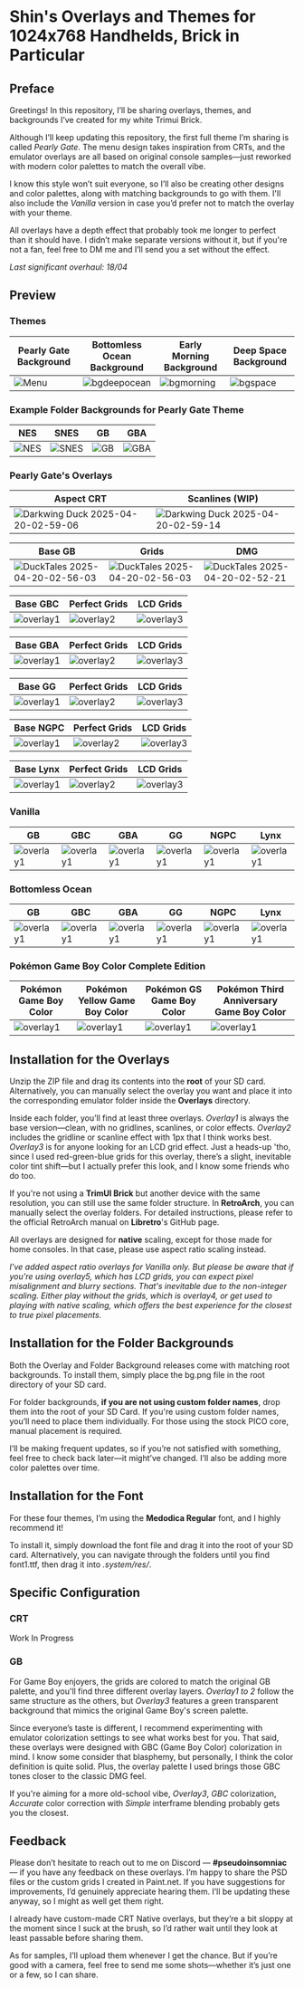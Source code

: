 # Shin's Overlays and Themes for 1024x768 Handhelds, Brick in Particular

## Preface

Greetings! In this repository, I’ll be sharing overlays, themes, and backgrounds I’ve created for my white Trimui Brick.

Although I’ll keep updating this repository, the first full theme I’m sharing is called *Pearly Gate*. The menu design takes inspiration from CRTs, and the emulator overlays are all based on original console samples—just reworked with modern color palettes to match the overall vibe.

I know this style won’t suit everyone, so I’ll also be creating other designs and color palettes, along with matching backgrounds to go with them. I'll also include the *Vanilla* version in case you’d prefer not to match the overlay with your theme. 

All overlays have a depth effect that probably took me longer to perfect than it should have. I didn’t make separate versions without it, but if you're not a fan, feel free to DM me and I’ll send you a set without the effect.

*Last significant overhaul: 18/04*

## Preview

### Themes

| Pearly Gate Background | Bottomless Ocean Background | Early Morning Background | Deep Space Background |
| -- | -- | -- | -- |
| ![Menu](https://github.com/user-attachments/assets/a4784b4a-e6b8-4d6d-aa3a-fea4aeb60af0) | ![bgdeepocean](https://github.com/user-attachments/assets/97cb1baf-bad8-4421-8ff8-16cfbf43bfea) |  ![bgmorning](https://github.com/user-attachments/assets/391802b6-699d-4f11-b76c-3bebf21649b2) | ![bgspace](https://github.com/user-attachments/assets/f017893a-7f4b-45c3-8e8a-91c5915d2b02) |

### Example Folder Backgrounds for Pearly Gate Theme

| NES | SNES | GB | GBA |
| -- | -- | -- | -- |
| ![NES](https://github.com/user-attachments/assets/c0253d21-e872-4674-8a8f-37143b6248ea) | ![SNES](https://github.com/user-attachments/assets/2c75c36c-cc36-417e-b3f2-75563c1181a6) | ![GB](https://github.com/user-attachments/assets/3d2c6ed6-dcac-4ad9-a3d8-14f44b96fc7e) | ![GBA](https://github.com/user-attachments/assets/92abe2f9-f9de-4d74-8d39-5e5ebff67a17) |

### Pearly Gate's Overlays

| Aspect CRT | Scanlines (WIP) |
| -- | -- |
| ![Darkwing Duck 2025-04-20-02-59-06](https://github.com/user-attachments/assets/a2afe876-0be2-46db-b78e-eca5d20cd2aa) | ![Darkwing Duck 2025-04-20-02-59-14](https://github.com/user-attachments/assets/e5181fa5-5e08-4039-95a1-869c74ca8bca) |


| Base GB | Grids | DMG |
| -- | -- | -- |
| ![DuckTales 2025-04-20-02-56-03](https://github.com/user-attachments/assets/fe529640-c3ce-4e43-9cae-c1a9b6ef4bd4) | ![DuckTales 2025-04-20-02-56-03](https://github.com/user-attachments/assets/03879a72-1ec7-447c-b512-ac8a83fa3a26) | ![DuckTales 2025-04-20-02-52-21](https://github.com/user-attachments/assets/050bc279-68de-4bd7-91da-1869b452ac08) |


| Base GBC | Perfect Grids | LCD Grids |
| -- | -- | -- |
| ![overlay1](https://github.com/user-attachments/assets/6c2657cb-de7f-42f3-b7bc-eb82ee264d30) | ![overlay2](https://github.com/user-attachments/assets/af8fc4be-da3b-45d8-a8ed-3367af42f79a) | ![overlay3](https://github.com/user-attachments/assets/8a11b22a-31f4-4db2-aa06-0865447823b1) |

| Base GBA | Perfect Grids | LCD Grids |
| -- | -- | -- |
| ![overlay1](https://github.com/user-attachments/assets/4348ad9f-6b44-4a84-8194-de58a0384525) | ![overlay2](https://github.com/user-attachments/assets/4aa95bae-0382-496f-98b3-b689be491324) | ![overlay3](https://github.com/user-attachments/assets/92128809-9d3a-4fc7-a2d9-b23fabcd2d68) |

| Base GG | Perfect Grids | LCD Grids |
| -- | -- | -- |
| ![overlay1](https://github.com/user-attachments/assets/c276761e-313a-4a81-b142-19e61129e4c6) | ![overlay2](https://github.com/user-attachments/assets/4dfc4a2d-196b-4b57-900a-8603f2b408e6) | ![overlay3](https://github.com/user-attachments/assets/03d300cc-5095-4bcc-ae76-39959e02fae8) |

| Base NGPC | Perfect Grids | LCD Grids |
| -- | -- | -- |
| ![overlay1](https://github.com/user-attachments/assets/6f3ce3f0-9b26-4549-86e3-2a5c263a258f) | ![overlay2](https://github.com/user-attachments/assets/cc02bbad-78a3-44c9-a96a-d5d7cc590b5c) | ![overlay3](https://github.com/user-attachments/assets/c6bbf463-3ed9-4582-95be-2b8f6a5658fc) |

| Base Lynx | Perfect Grids | LCD Grids |
| -- | -- | -- |
| ![overlay1](https://github.com/user-attachments/assets/08baa5ab-edd5-42f2-a127-b1e9a2e63679) | ![overlay2](https://github.com/user-attachments/assets/a7651f91-a30a-4ab1-8410-e06498fe3196) | ![overlay3](https://github.com/user-attachments/assets/3a1afa2b-6a37-489d-a6df-77cf0190d32a) |

### Vanilla
| GB | GBC | GBA | GG | NGPC | Lynx |
| -- | -- | -- | -- | -- | -- |
| ![overlay1](https://github.com/user-attachments/assets/b1c60b8f-57f1-4a37-be53-5a004e14c717) | ![overlay1](https://github.com/user-attachments/assets/819ff9a1-3a4f-4d30-97c8-b17ec61b86a0) | ![overlay1](https://github.com/user-attachments/assets/c9cf2b23-e8a5-4a91-89ab-3bba6623b25b) | ![overlay1](https://github.com/user-attachments/assets/718a6129-e810-4d20-9253-b265d6f7cfaa) | ![overlay1](https://github.com/user-attachments/assets/0433e17c-2d3e-4eb8-b2aa-b66aea941f57) | ![overlay1](https://github.com/user-attachments/assets/429dc905-e0c7-496b-a18c-7873f12c8e13) |

### Bottomless Ocean
| GB | GBC | GBA | GG | NGPC | Lynx |
| -- | -- | -- | -- | -- | -- |
| ![overlay1](https://github.com/user-attachments/assets/d9904d83-3e29-4244-aeab-4134c5ad704a) | ![overlay1](https://github.com/user-attachments/assets/8699a45b-f54a-4442-afae-b8aa77204e2e) | ![overlay1](https://github.com/user-attachments/assets/aab06a0b-0831-4797-9f6f-837fb2d2da17) | ![overlay1](https://github.com/user-attachments/assets/d90f3c54-76f7-4692-aa27-0f2618b1450b) | ![overlay1](https://github.com/user-attachments/assets/08eb6bcf-f704-485b-b146-6540fa60073c) | ![overlay1](https://github.com/user-attachments/assets/e49e937c-e07e-416a-b102-0e03dd8beed3) |

### Pokémon Game Boy Color Complete Edition

| Pokémon Game Boy Color | Pokémon Yellow Game Boy Color | Pokémon GS Game Boy Color | Pokémon Third Anniversary Game Boy Color |
| -- | -- | -- | -- |
| ![overlay1](https://github.com/user-attachments/assets/d8c50158-3971-4275-8bd8-213f665cac7b) | ![overlay1](https://github.com/user-attachments/assets/7953bfa2-fc00-45a0-939e-5715cade5e11) | ![overlay1](https://github.com/user-attachments/assets/8ae344ed-6fe1-491d-8252-b4326a47d279) | ![overlay1](https://github.com/user-attachments/assets/de947077-5769-49b7-b9c1-5aaf3a453c63) |



## Installation for the Overlays

Unzip the ZIP file and drag its contents into the **root** of your SD card. Alternatively, you can manually select the overlay you want and place it into the corresponding emulator folder inside the **Overlays** directory.

Inside each folder, you’ll find at least three overlays. *Overlay1* is always the base version—clean, with no gridlines, scanlines, or color effects. *Overlay2* includes the gridline or scanline effect with 1px that I think works best. *Overlay3* is for anyone looking for an LCD grid effect. Just a heads-up 'tho, since I used red-green-blue grids for this overlay, there’s a slight, inevitable color tint shift—but I actually prefer this look, and I know some friends who do too.

If you're not using a **TrimUI Brick** but another device with the same resolution, you can still use the same folder structure. In **RetroArch**, you can manually select the overlay folders. For detailed instructions, please refer to the official RetroArch manual on **Libretro**'s GitHub page.

All overlays are designed for **native** scaling, except for those made for home consoles. In that case, please use aspect ratio scaling instead.

*I've added aspect ratio overlays for Vanilla only. But please be aware that if you're using overlay5, which has LCD grids, you can expect pixel misalignment and blurry sections. That's inevitable due to the non-integer scaling. Either play without the grids, which is overlay4, or get used to playing with native scaling, which offers the best experience for the closest to true pixel placements.*

## Installation for the Folder Backgrounds

Both the Overlay and Folder Background releases come with matching root backgrounds. To install them, simply place the bg.png file in the root directory of your SD card.

For folder backgrounds, **if you are not using custom folder names**, drop them into the root of your SD Card. If you're using custom folder names, you’ll need to place them individually. For those using the stock PICO core, manual placement is required.

I’ll be making frequent updates, so if you’re not satisfied with something, feel free to check back later—it might’ve changed. I’ll also be adding more color palettes over time.

## Installation for the Font

For these four themes, I’m using the **Medodica Regular** font, and I highly recommend it!

To install it, simply download the font file and drag it into the root of your SD card. Alternatively, you can navigate through the folders until you find font1.ttf, then drag it into *.system/res/*.


## Specific Configuration

### CRT

Work In Progress

### GB

For Game Boy enjoyers, the grids are colored to match the original GB palette, and you'll find three different overlay layers. *Overlay1 to 2* follow the same structure as the others, but *Overlay3* features a green transparent background that mimics the original Game Boy's screen palette. 

Since everyone’s taste is different, I recommend experimenting with emulator colorization settings to see what works best for you. That said, these overlays were designed with GBC (Game Boy Color) colorization in mind. I know some consider that blasphemy, but personally, I think the color definition is quite solid. Plus, the overlay palette I used brings those GBC tones closer to the classic DMG feel.

If you're aiming for a more old-school vibe, *Overlay3*, *GBC* colorization, *Accurate* color correction with *Simple* interframe blending probably gets you the closest.

## Feedback

Please don’t hesitate to reach out to me on Discord — **#pseudoinsomniac** — if you have any feedback on these overlays. I’m happy to share the PSD files or the custom grids I created in Paint.net. If you have suggestions for improvements, I’d genuinely appreciate hearing them. I’ll be updating these anyway, so I might as well get them right.

I already have custom-made CRT Native overlays, but they’re a bit sloppy at the moment since I suck at the brush, so I’d rather wait until they look at least passable before sharing them.

As for samples, I’ll upload them whenever I get the chance. But if you’re good with a camera, feel free to send me some shots—whether it’s just one or a few, so I can share. 
